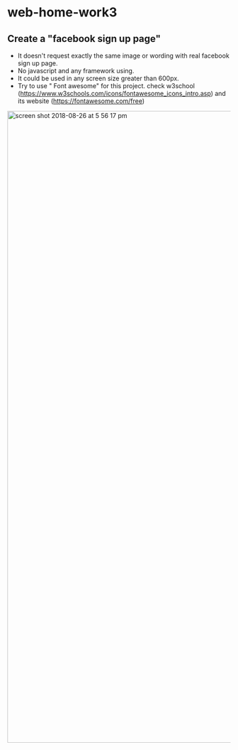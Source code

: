 # web-home-work3

## Create a "facebook sign up page"

*   It doesn't request exactly the same image or wording with real facebook sign up page.
*   No javascript and any framework using.
*   It could be used in any screen size greater than 600px. 
*   Try to use " Font awesome" for this project. check w3school (https://www.w3schools.com/icons/fontawesome_icons_intro.asp) and its website (https://fontawesome.com/free)

<img width="1422" alt="screen shot 2018-08-26 at 5 56 17 pm" src="https://user-images.githubusercontent.com/12676014/44633443-68c93380-a959-11e8-8382-d29d180b4482.png">
